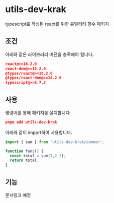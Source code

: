 # utils-dev-krak

typescript로 작성된 react를 위한 유틸리티 함수 패키지

## 조건

아래와 같은 라이브러리 버전을 충족해야 합니다.

```json
react@>=18.2.0
react-dom@>=18.2.0 
@types/react@>=18.2.0
@types/react-dom@>=18.2.0
typescript@>=5.7.2
```

## 사용

명령어를 통해 패키지를 설치합니다.

```json
pnpm add utils-dev-krak
```

아래와 같이 import하여 사용합니다.

```ts
import { sum } from 'utils-dev-krak/common';

function func() {
  const total = sum(1,2,3);
  return total;
}
```

## 기능

문서링크 예정
